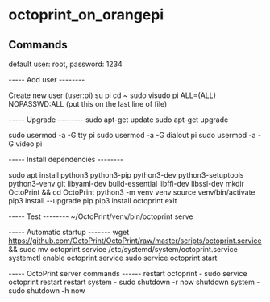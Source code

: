 # octoprint_on_orangepi

## Commands

default user: root, password: 1234


----- Add user --------

Create new user (user:pi) 
su pi 
cd ~
sudo visudo
pi ALL=(ALL) NOPASSWD:ALL (put this on the last line of file)

----- Upgrade --------
sudo apt-get update
sudo apt-get upgrade

sudo usermod -a -G tty pi
sudo usermod -a -G dialout pi
sudo usermod -a -G video pi

----- Install dependencies --------

sudo apt install python3 python3-pip python3-dev python3-setuptools python3-venv git libyaml-dev build-essential libffi-dev libssl-dev
mkdir OctoPrint && cd OctoPrint
python3 -m venv venv
source venv/bin/activate
pip3 install --upgrade pip
pip3 install octoprint
exit

----- Test --------
~/OctoPrint/venv/bin/octoprint serve

----- Automatic startup -------
wget https://github.com/OctoPrint/OctoPrint/raw/master/scripts/octoprint.service && sudo mv octoprint.service /etc/systemd/system/octoprint.service
systemctl enable octoprint.service
sudo service octoprint start

----- OctoPrint server commands ------
restart octoprint - sudo service octoprint restart
restart system - sudo shutdown -r now
shutdown system - sudo shutdown -h now


